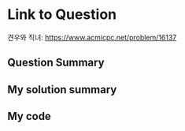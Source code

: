 # Link to Question

견우와 직녀: https://www.acmicpc.net/problem/16137

## Question Summary

## My solution summary

## My code

